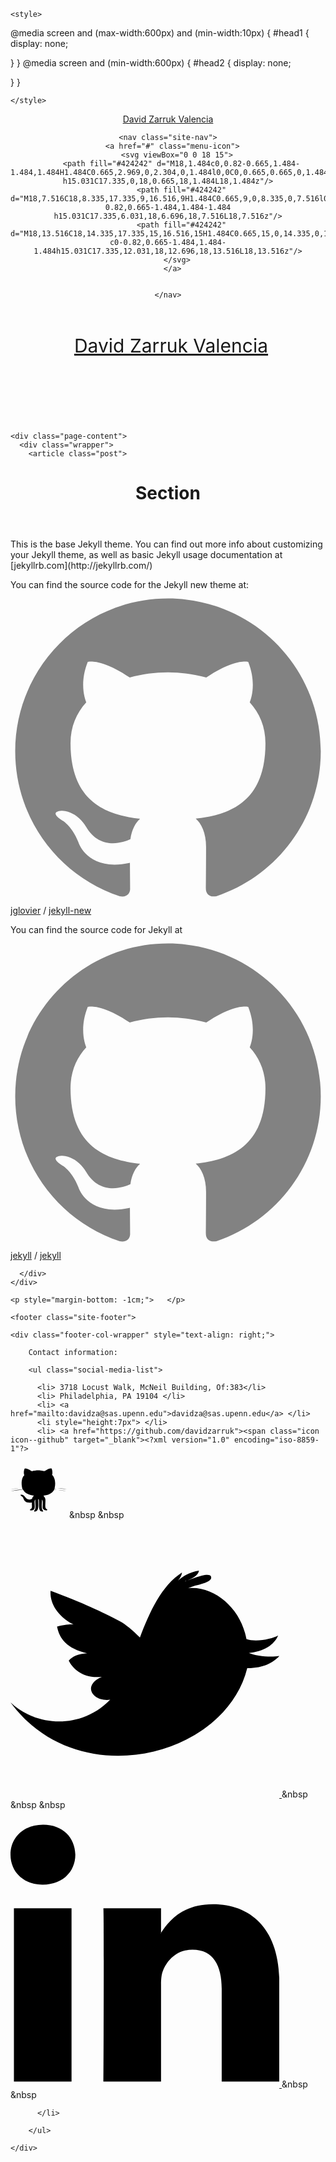 <!DOCTYPE html>
<html>

  <head>
  <meta charset="utf-8">
  <meta http-equiv="X-UA-Compatible" content="IE=edge">
  <meta name="viewport" content="width=device-width, initial-scale=1">

  <title>Section</title>
  <meta name="description" content="">

<!--   <link rel="shortcut icon" href="http://www.lapatria.com/sites/default/files/imagenprincipal/2016/Junio/oncecal.jpg" />
 -->  <link rel="shortcut icon" href="https://doximity-res.cloudinary.com/image/upload/d_institution-3-logo-image-default.png/v2/institution/logo_image/1960.png" />
  <link rel="stylesheet" href="css/main.css">
  <link rel="canonical" href="http://localhost:4000/about/">
  <link rel="alternate" type="application/rss+xml" title="David Zarruk Valencia" href="http://localhost:4000/feed.xml">
  <script>
  (function(i,s,o,g,r,a,m){i['GoogleAnalyticsObject']=r;i[r]=i[r]||function(){
  (i[r].q=i[r].q||[]).push(arguments)},i[r].l=1*new Date();a=s.createElement(o),
  m=s.getElementsByTagName(o)[0];a.async=1;a.src=g;m.parentNode.insertBefore(a,m)
  })(window,document,'script','https://www.google-analytics.com/analytics.js','ga');

  ga('create', 'UA-80754518-1', 'auto');
  ga('send', 'pageview');

</script>
</head>


  <body>

    
<head>
    <meta charset="UTF-8">
    
    <style>
        


@media screen and (max-width:600px) and (min-width:10px)
{
  #head1 {
    display: none;
    
  }
}
@media screen and (min-width:600px)
{
  #head2 {
    display: none;

  }
}

    </style>
</head>


<header class="site-header" id="head1">

  <div class="wrapper">

<div class="wrap">
  <div class="type-wrap">
<!--     <div id="typed-strings">
      <p> <a class="site-title" href="/">david zarruk valencia</a> </p> -->
      <p> <a class="site-title" href="/">David Zarruk Valencia</a> </p>
<!--     </div> -->
    <span id="typed" style="white-space:pre;"></span>
  </div>
</div>

    

    <nav class="site-nav">
      <a href="#" class="menu-icon">
        <svg viewBox="0 0 18 15">
          <path fill="#424242" d="M18,1.484c0,0.82-0.665,1.484-1.484,1.484H1.484C0.665,2.969,0,2.304,0,1.484l0,0C0,0.665,0.665,0,1.484,0 h15.031C17.335,0,18,0.665,18,1.484L18,1.484z"/>
          <path fill="#424242" d="M18,7.516C18,8.335,17.335,9,16.516,9H1.484C0.665,9,0,8.335,0,7.516l0,0c0-0.82,0.665-1.484,1.484-1.484 h15.031C17.335,6.031,18,6.696,18,7.516L18,7.516z"/>
          <path fill="#424242" d="M18,13.516C18,14.335,17.335,15,16.516,15H1.484C0.665,15,0,14.335,0,13.516l0,0 c0-0.82,0.665-1.484,1.484-1.484h15.031C17.335,12.031,18,12.696,18,13.516L18,13.516z"/>
        </svg>
      </a>

      
    </nav>

  </div>

</header>


<header class="site-header" id="head2" style="border-top: 0px solid $grey-color-dark; border-bottom: 0px solid $grey-color-light; min-height: 100px;">

  <div class="wrapper">

<div class="wrap" style="margin-bottom: -70px; margin-left: 10px">
      <p> <a class="site-title" style="font-size: 30px;" href="/">David Zarruk Valencia</a> </p>
  </div>
</div>

    


  </div>

</header>


    <div class="page-content">
      <div class="wrapper">
        <article class="post">

  <header class="post-header">
    <h1 class="post-title">Section</h1>
  </header>

  <div class="post-content">
    This is the base Jekyll theme. You can find out more info about customizing your Jekyll theme, as well as basic Jekyll usage documentation at [jekyllrb.com](http://jekyllrb.com/)

You can find the source code for the Jekyll new theme at:
<a href="https://github.com/jglovier"><span class="icon icon--github"><svg viewBox="0 0 16 16"><path fill="#828282" d="M7.999,0.431c-4.285,0-7.76,3.474-7.76,7.761 c0,3.428,2.223,6.337,5.307,7.363c0.388,0.071,0.53-0.168,0.53-0.374c0-0.184-0.007-0.672-0.01-1.32 c-2.159,0.469-2.614-1.04-2.614-1.04c-0.353-0.896-0.862-1.135-0.862-1.135c-0.705-0.481,0.053-0.472,0.053-0.472 c0.779,0.055,1.189,0.8,1.189,0.8c0.692,1.186,1.816,0.843,2.258,0.645c0.071-0.502,0.271-0.843,0.493-1.037 C4.86,11.425,3.049,10.76,3.049,7.786c0-0.847,0.302-1.54,0.799-2.082C3.768,5.507,3.501,4.718,3.924,3.65 c0,0,0.652-0.209,2.134,0.796C6.677,4.273,7.34,4.187,8,4.184c0.659,0.003,1.323,0.089,1.943,0.261 c1.482-1.004,2.132-0.796,2.132-0.796c0.423,1.068,0.157,1.857,0.077,2.054c0.497,0.542,0.798,1.235,0.798,2.082 c0,2.981-1.814,3.637-3.543,3.829c0.279,0.24,0.527,0.713,0.527,1.437c0,1.037-0.01,1.874-0.01,2.129 c0,0.208,0.14,0.449,0.534,0.373c3.081-1.028,5.302-3.935,5.302-7.362C15.76,3.906,12.285,0.431,7.999,0.431z"/></svg>
</span><span class="username">jglovier</span></a>
 /
[jekyll-new](https://github.com/jglovier/jekyll-new)

You can find the source code for Jekyll at
<a href="https://github.com/jekyll"><span class="icon icon--github"><svg viewBox="0 0 16 16"><path fill="#828282" d="M7.999,0.431c-4.285,0-7.76,3.474-7.76,7.761 c0,3.428,2.223,6.337,5.307,7.363c0.388,0.071,0.53-0.168,0.53-0.374c0-0.184-0.007-0.672-0.01-1.32 c-2.159,0.469-2.614-1.04-2.614-1.04c-0.353-0.896-0.862-1.135-0.862-1.135c-0.705-0.481,0.053-0.472,0.053-0.472 c0.779,0.055,1.189,0.8,1.189,0.8c0.692,1.186,1.816,0.843,2.258,0.645c0.071-0.502,0.271-0.843,0.493-1.037 C4.86,11.425,3.049,10.76,3.049,7.786c0-0.847,0.302-1.54,0.799-2.082C3.768,5.507,3.501,4.718,3.924,3.65 c0,0,0.652-0.209,2.134,0.796C6.677,4.273,7.34,4.187,8,4.184c0.659,0.003,1.323,0.089,1.943,0.261 c1.482-1.004,2.132-0.796,2.132-0.796c0.423,1.068,0.157,1.857,0.077,2.054c0.497,0.542,0.798,1.235,0.798,2.082 c0,2.981-1.814,3.637-3.543,3.829c0.279,0.24,0.527,0.713,0.527,1.437c0,1.037-0.01,1.874-0.01,2.129 c0,0.208,0.14,0.449,0.534,0.373c3.081-1.028,5.302-3.935,5.302-7.362C15.76,3.906,12.285,0.431,7.999,0.431z"/></svg>
</span><span class="username">jekyll</span></a>
 /
[jekyll](https://github.com/jekyll/jekyll)

  </div>

</article>

      </div>
    </div>

    <p style="margin-bottom: -1cm;">   </p>

    <footer class="site-footer">

  <div class="wrapper">

    <div class="footer-col-wrapper" style="text-align: right;">

        Contact information:

        <ul class="social-media-list">
          
          <li> 3718 Locust Walk, McNeil Building, Of:383</li>
          <li> Philadelphia, PA 19104 </li>
          <li> <a href="mailto:davidza@sas.upenn.edu">davidza@sas.upenn.edu</a> </li>
          <li style="height:7px"> </li>
          <li> <a href="https://github.com/davidzarruk"><span class="icon icon--github" target="_blank"><?xml version="1.0" encoding="iso-8859-1"?>
<!-- Generator: Adobe Illustrator 16.0.0, SVG Export Plug-In . SVG Version: 6.00 Build 0)  -->
<!DOCTYPE svg PUBLIC "-//W3C//DTD SVG 1.1//EN" "http://www.w3.org/Graphics/SVG/1.1/DTD/svg11.dtd">
<svg version="1.1" id="Capa_1" xmlns="http://www.w3.org/2000/svg" xmlns:xlink="http://www.w3.org/1999/xlink" x="0px" y="0px"
	 width="90px" height="90px" viewBox="0 0 90 90" style="enable-background:new 0 0 90 90;" xml:space="preserve">
<g>
	<path id="Github__x28_alt_x29_" d="M65.709,10.5c1.17,2.657,1.928,7.07,0.797,10.301c4.625,3.949,6.215,13.549,3.982,21.394
		C77.08,42.698,84.932,41.953,90,43.976c-4.738-0.609-11.209-1.804-17.32-1.388c-1.158,0.079-2.873-0.044-2.789,1.585
		c7.074,0.555,14.104,1.16,19.912,2.973c-5.761-0.941-12.754-2.375-19.912-2.574c-2.957,5.835-8.908,8.703-17.123,9.307
		c0.883,1.922,2.574,2.653,2.987,5.744c0.616,4.618-0.964,11.381,0.595,14.459c0.748,1.475,1.967,1.514,2.789,2.775
		c-2.012,2.381-7-0.268-7.568-2.775c-0.973-4.295,1.482-10.953-1.192-13.865c0.188,4.685-1.108,11.264,0.199,15.449
		c0.515,1.646,2.002,2.281,1.593,3.766c-9.352,0.949-5.443-12.104-6.972-19.81c-1.411,0.101-0.791,2.113-0.796,2.972
		c-0.04,7.524,1.54,17.844-6.57,16.838c-0.237-1.582,1.088-2.119,1.593-3.563c1.479-4.233-0.277-10.542,0.401-15.651
		c-3.095,2.334,0.325,10.48-1.593,14.657c-1.105,2.404-4.666,3.45-7.367,2.377c0.352-1.79,2.2-1.501,2.984-3.169
		c1.096-2.324,0.008-5.674,0.399-9.111c-5.729,1.144-10.173-0.166-12.348-3.764c-0.973-1.615-1.214-3.52-2.39-4.951
		c-1.17-1.432-3.04-1.625-3.582-3.563c7.095-1.708,7.367,7.302,13.739,7.524c1.954,0.071,2.97-0.563,4.778-0.988
		c0.506-2.272,1.589-3.967,3.186-5.153c-7.929-1.085-14.477-3.554-17.522-9.504c-7.208,0.354-13.804,1.317-19.913,2.771
		c5.545-2.014,12.384-2.736,19.715-2.973c-0.432-2.596-4.219-1.882-6.57-1.782C8.973,42.781,3.473,43.324,0,43.976
		c5.034-1.795,12.098-1.571,18.918-1.585c-2.086-6.54-1.363-16.929,3.186-20.798C20.815,18.344,21.215,13.03,22.9,10.5
		c5.079,0.228,8.159,2.443,11.35,4.557c3.957-1.125,8.118-1.685,13.54-1.387c2.28,0.126,4.651,1.151,6.369,0.989
		c1.685-0.158,3.542-2.049,5.178-2.771C61.468,10.947,63.271,10.588,65.709,10.5z"/>
</g>
<g>
</g>
<g>
</g>
<g>
</g>
<g>
</g>
<g>
</g>
<g>
</g>
<g>
</g>
<g>
</g>
<g>
</g>
<g>
</g>
<g>
</g>
<g>
</g>
<g>
</g>
<g>
</g>
<g>
</g>
</svg>
</span></a>  &nbsp &nbsp
                <a href="https://twitter.com/dzarruk"><span class="icon icon--twitter" target="_blank"><?xml version="1.0" encoding="iso-8859-1"?>
<!-- Generator: Adobe Illustrator 16.0.0, SVG Export Plug-In . SVG Version: 6.00 Build 0)  -->
<!DOCTYPE svg PUBLIC "-//W3C//DTD SVG 1.1//EN" "http://www.w3.org/Graphics/SVG/1.1/DTD/svg11.dtd">
<svg version="1.1" id="Capa_1" xmlns="http://www.w3.org/2000/svg" xmlns:xlink="http://www.w3.org/1999/xlink" x="0px" y="0px"
	 width="430.117px" height="430.117px" viewBox="0 0 430.117 430.117" style="enable-background:new 0 0 430.117 430.117;"
	 xml:space="preserve">
<g>
	<path id="Twitter__x28_alt_x29_" d="M381.384,198.639c24.157-1.993,40.543-12.975,46.849-27.876
		c-8.714,5.353-35.764,11.189-50.703,5.631c-0.732-3.51-1.55-6.844-2.353-9.854c-11.383-41.798-50.357-75.472-91.194-71.404
		c3.304-1.334,6.655-2.576,9.996-3.691c4.495-1.61,30.868-5.901,26.715-15.21c-3.5-8.188-35.722,6.188-41.789,8.067
		c8.009-3.012,21.254-8.193,22.673-17.396c-12.27,1.683-24.315,7.484-33.622,15.919c3.36-3.617,5.909-8.025,6.45-12.769
		C241.68,90.963,222.563,133.113,207.092,174c-12.148-11.773-22.915-21.044-32.574-26.192
		c-27.097-14.531-59.496-29.692-110.355-48.572c-1.561,16.827,8.322,39.201,36.8,54.08c-6.17-0.826-17.453,1.017-26.477,3.178
		c3.675,19.277,15.677,35.159,48.169,42.839c-14.849,0.98-22.523,4.359-29.478,11.642c6.763,13.407,23.266,29.186,52.953,25.947
		c-33.006,14.226-13.458,40.571,13.399,36.642C113.713,320.887,41.479,317.409,0,277.828
		c108.299,147.572,343.716,87.274,378.799-54.866c26.285,0.224,41.737-9.105,51.318-19.39
		C414.973,206.142,393.023,203.486,381.384,198.639z"/>
</g>
<g>
</g>
<g>
</g>
<g>
</g>
<g>
</g>
<g>
</g>
<g>
</g>
<g>
</g>
<g>
</g>
<g>
</g>
<g>
</g>
<g>
</g>
<g>
</g>
<g>
</g>
<g>
</g>
<g>
</g>
</svg>
</span></a> &nbsp &nbsp &nbsp
                <a href="https://co.linkedin.com/in/david-zarruk-valencia-94077730" target="_blank"><span class="icon icon--twitter"><?xml version="1.0" encoding="iso-8859-1"?>
<!-- Generator: Adobe Illustrator 16.0.0, SVG Export Plug-In . SVG Version: 6.00 Build 0)  -->
<!DOCTYPE svg PUBLIC "-//W3C//DTD SVG 1.1//EN" "http://www.w3.org/Graphics/SVG/1.1/DTD/svg11.dtd">
<svg version="1.1" id="Capa_1" xmlns="http://www.w3.org/2000/svg" xmlns:xlink="http://www.w3.org/1999/xlink" x="0px" y="0px"
	 width="430.117px" height="430.117px" viewBox="0 0 430.117 430.117" style="enable-background:new 0 0 430.117 430.117;"
	 xml:space="preserve">
<g>
	<path id="LinkedIn" d="M430.117,261.543V420.56h-92.188V272.193c0-37.271-13.334-62.707-46.703-62.707
		c-25.473,0-40.632,17.142-47.301,33.724c-2.432,5.928-3.058,14.179-3.058,22.477V420.56h-92.219c0,0,1.242-251.285,0-277.32h92.21
		v39.309c-0.187,0.294-0.43,0.611-0.606,0.896h0.606v-0.896c12.251-18.869,34.13-45.824,83.102-45.824
		C384.633,136.724,430.117,176.361,430.117,261.543z M52.183,9.558C20.635,9.558,0,30.251,0,57.463
		c0,26.619,20.038,47.94,50.959,47.94h0.616c32.159,0,52.159-21.317,52.159-47.94C103.128,30.251,83.734,9.558,52.183,9.558z
		 M5.477,420.56h92.184v-277.32H5.477V420.56z"/>
</g>
<g>
</g>
<g>
</g>
<g>
</g>
<g>
</g>
<g>
</g>
<g>
</g>
<g>
</g>
<g>
</g>
<g>
</g>
<g>
</g>
<g>
</g>
<g>
</g>
<g>
</g>
<g>
</g>
<g>
</g>
</svg>
</span> </a> &nbsp &nbsp 

          </li>

        </ul>

    </div>


  </div>




</footer>


  </body>

</html>
